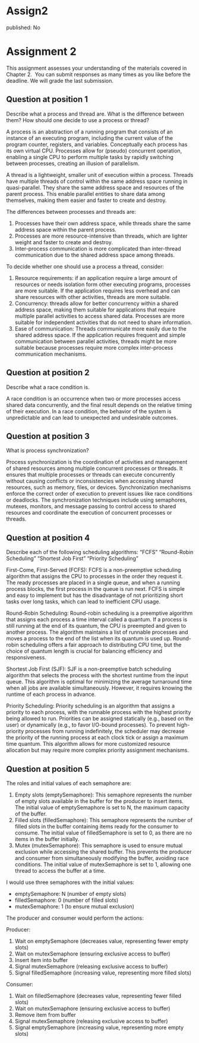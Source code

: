# Assign2

published: No

# Assignment 2

This assignment assesses your understanding of the materials covered in Chapter 2.  You can submit responses as many times as you like before the deadline. We will grade the last submission.

## Question at position 1

Describe what a process and thread are. What is the difference between them? How should one decide to use a process or thread?

A process is an abstraction of a running program that consists of an instance of an executing program, including the current value of the program counter, registers, and variables. Conceptually each process has its own virtual CPU. Processes allow for (pseudo) concurrent operation, enabling a single CPU to perform multiple tasks by rapidly switching between processes, creating an illusion of parallelism.

A thread is a lightweight, smaller unit of execution within a process. Threads have multiple threads of control within the same address space running in quasi-parallel. They share the same address space and resources of the parent process. This enable parallel entities to share data among themselves, making them easier and faster to create and destroy.

The differences between processes and threads are:

1. Processes have their own address space, while threads share the same address space within the parent process.
2. Processes are more resource-intensive than threads, which are lighter weight and faster to create and destroy.
3. Inter-process communication is more complicated than inter-thread communication due to the shared address space among threads.

To decide whether one should use a process a thread, consider:

1. Resource requirements: if an application require a large amount of resources or needs isolation form other executing programs, processes are more suitable. If the application requires less overhead and can share resources with other activities, threads are more suitable.
2. Concurrency: threads allow for better concurrency within a shared address space, making them suitable for applications that require multiple parallel activities to access shared data. Processes are more suitable for independent activities that do not need to share information.
3. Ease of communication: Threads communicate more easily due to the shared address space. If the application requires frequent and simple communication between parallel activities, threads might be more suitable because processes require more complex inter-process communication mechanisms.

## Question at position 2

Describe what a race condition is.

A race condition is an occurrence when two or more processes access shared data concurrently, and the final result depends on the relative timing of their execution. In a race condition, the behavior of the system is unpredictable and can lead to unexpected and undesirable outcomes. 

## Question at position 3

What is process synchronization?

Process synchronization is the coordination of activities and management of shared resources among multiple concurrent processes or threads. It ensures that multiple processes or threads can execute concurrently without causing conflicts or inconsistencies when accessing shared resources, such as memory, files, or devices. Synchronization mechanisms enforce the correct order of execution to prevent issues like race conditions or deadlocks. The synchronization techniques include using semaphores, mutexes, monitors, and message passing to control access to shared resources and coordinate the execution of concurrent processes or threads.

## Question at position 4

Describe each of the following scheduling algorithms: “FCFS” “Round-Robin Scheduling” “Shortest Job First” “Priority Scheduling”

First-Come, First-Served (FCFS):
FCFS is a non-preemptive scheduling algorithm that assigns the CPU to processes in the order they request it. The ready processes are placed in a single queue, and when a running process blocks, the first process in the queue is run next. FCFS is simple and easy to implement but has the disadvantage of not prioritizing short tasks over long tasks, which can lead to inefficient CPU usage.

Round-Robin Scheduling:
Round-robin scheduling is a preemptive algorithm that assigns each process a time interval called a quantum. If a process is still running at the end of its quantum, the CPU is preempted and given to another process. The algorithm maintains a list of runnable processes and moves a process to the end of the list when its quantum is used up. Round-robin scheduling offers a fair approach to distributing CPU time, but the choice of quantum length is crucial for balancing efficiency and responsiveness.

Shortest Job First (SJF):
SJF is a non-preemptive batch scheduling algorithm that selects the process with the shortest runtime from the input queue. This algorithm is optimal for minimizing the average turnaround time when all jobs are available simultaneously. However, it requires knowing the runtime of each process in advance.

Priority Scheduling:
Priority scheduling is an algorithm that assigns a priority to each process, with the runnable process with the highest priority being allowed to run. Priorities can be assigned statically (e.g., based on the user) or dynamically (e.g., to favor I/O-bound processes). To prevent high-priority processes from running indefinitely, the scheduler may decrease the priority of the running process at each clock tick or assign a maximum time quantum. This algorithm allows for more customized resource allocation but may require more complex priority assignment mechanisms.

## Question at position 5

The roles and initial values of each semaphore are:

1. Empty slots (emptySemaphore): This semaphore represents the number of empty slots available in the buffer for the producer to insert items. The initial value of emptySemaphore is set to N, the maximum capacity of the buffer.
2. Filled slots (filledSemaphore): This semaphore represents the number of filled slots in the buffer containing items ready for the consumer to consume. The initial value of filledSemaphore is set to 0, as there are no items in the buffer initially.
3. Mutex (mutexSemaphore): This semaphore is used to ensure mutual exclusion while accessing the shared buffer. This prevents the producer and consumer from simultaneously modifying the buffer, avoiding race conditions. The initial value of mutexSemaphore is set to 1, allowing one thread to access the buffer at a time.

I would use three semaphores with the initial values:

- emptySemaphore: N (number of empty slots)
- filledSemaphore: 0 (number of filled slots)
- mutexSemaphore: 1 (to ensure mutual exclusion)

The producer and consumer would perform the actions:

Producer:

1. Wait on emptySemaphore (decreases value, representing fewer empty slots)
2. Wait on mutexSemaphore (ensuring exclusive access to buffer)
3. Insert item into buffer
4. Signal mutexSemaphore (releasing exclusive access to buffer)
5. Signal filledSemaphore (increasing value, representing more filled slots)

Consumer:

1. Wait on filledSemaphore (decreases value, representing fewer filled slots)
2. Wait on mutexSemaphore (ensuring exclusive access to buffer)
3. Remove item from buffer
4. Signal mutexSemaphore (releasing exclusive access to buffer)
5. Signal emptySemaphore (increasing value, representing more empty slots)